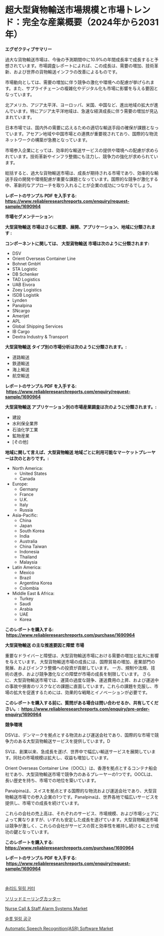 <p><h1>超大型貨物輸送市場規模と市場トレンド：完全な産業概要（2024年から2031年）</h1></p><p><strong>エグゼクティブサマリー</strong></p>
<p><p>過大な貨物輸送市場は、今後の予測期間中に10.9%の年間成長率で成長すると予想されています。市場調査レポートによれば、この成長は、需要の増加、技術革新、および世界の貨物輸送インフラの改善によるものです。</p><p>市場動向としては、需要の増加に伴う競争の激化や環境への配慮が挙げられます。また、サプライチェーンの複雑化やデジタル化も市場に影響を与える要因となっています。</p><p>北アメリカ、アジア太平洋、ヨーロッパ、米国、中国など、進出地域の拡大が進んでいます。特にアジア太平洋地域は、急速な経済成長に伴う需要の増加が見込まれています。</p><p>日本市場では、国内外の需要に応えるための適切な輸送手段の確保が課題となっています。アセアン地域や中国市場との連携が重要視されており、国際的な物流ネットワークの構築が急務となっています。</p><p>市場参入企業にとっては、効率的な輸送サービスの提供や環境への配慮が求められています。技術革新やインフラ整備にも注力し、競争力の強化が求められています。</p><p>総括すると、過大な貨物輸送市場は、成長が期待される市場であり、効率的な輸送手段の開発や環境配慮が重要な課題となっています。国際的な競争が激化する中、革新的なアプローチを取り入れることが企業の成功につながるでしょう。</p></p>
<p><strong>レポートのサンプル PDF を入手する: <a href="https://www.reliableresearchreports.com/enquiry/request-sample/1690964">https://www.reliableresearchreports.com/enquiry/request-sample/1690964</a></strong></p>
<p><strong>市場セグメンテーション:</strong></p>
<p><strong> 大型貨物輸送 市場はさらに概要、展開、アプリケーション、地域に分類されます :</strong></p>
<p><strong>コンポーネントに関しては、 大型貨物輸送 市場は次のように分類されます: &nbsp;</strong></p>
<p><ul><li>DSV</li><li>Orient Overseas Container Line</li><li>Bohnet GmbH</li><li>STA Logistic</li><li>DB Schenker</li><li>TAD Logistics</li><li>UAB Eivora</li><li>Zoey Logistics</li><li>ISDB Logistik</li><li>Lynden</li><li>Panalpina</li><li>SNcargo</li><li>Amerijet</li><li>APL</li><li>Global Shipping Services</li><li>IB Cargo</li><li>Dextra Industry & Transport</li></ul></p>
<p><strong> 大型貨物輸送 タイプ別の市場分析は次のように分類されます。:</strong></p>
<p><ul><li>道路輸送</li><li>鉄道輸送</li><li>海上輸送</li><li>航空輸送</li></ul></p>
<p><strong>レポートのサンプル PDF を入手する: &nbsp;<a href="https://www.reliableresearchreports.com/enquiry/request-sample/1690964">https://www.reliableresearchreports.com/enquiry/request-sample/1690964</a></strong></p>
<p><strong> 大型貨物輸送 アプリケーション別の市場産業調査は次のように分類されます。:</strong></p>
<p><ul><li>建設</li><li>水利保全業界</li><li>石油化学工業</li><li>鉱物産業</li><li>[その他]</li></ul></p>
<p><strong>地域に関して言えば、大型貨物輸送 地域ごとに利用可能なマーケットプレーヤーは次のとおりです。:</strong></p>
<p><ul>
    <li>
        North America:
        <ul>
            <li>United States</li>
            <li>Canada</li>
        </ul>
    </li>
    <li>
        Europe:
        <ul>
            <li>Germany</li>
            <li>France</li>
            <li>U.K.</li>
            <li>Italy</li>
            <li>Russia</li>
        </ul>
    </li>
    <li>
        Asia-Pacific:
        <ul>
            <li>China</li>
            <li>Japan</li>
            <li>South Korea</li>
            <li>India</li>
            <li>Australia</li>
            <li>China Taiwan</li>
            <li>Indonesia</li>
            <li>Thailand</li>
            <li>Malaysia</li>
        </ul>
    </li>
    <li>
        Latin America:
        <ul>
            <li>Mexico</li>
            <li>Brazil</li>
            <li>Argentina Korea</li>
            <li>Colombia</li>
        </ul>
    </li>
    <li>
        Middle East & Africa:
        <ul>
            <li>Turkey</li>
            <li>Saudi</li>
            <li>Arabia</li>
            <li>UAE</li>
            <li>Korea</li>
        </ul>
    </li>
    </ul></p>
<p><strong>このレポートを購入する: &nbsp;<a href="https://www.reliableresearchreports.com/purchase/1690964">https://www.reliableresearchreports.com/purchase/1690964</a></strong></p>
<p><strong>大型貨物輸送 の主な推進要因と障壁 市場</strong></p>
<p><p>重要なドライバーと障壁は、大型貨物輸送市場における需要の増加と拡大に影響を与えています。 大型貨物輸送市場の成長には、国際貿易の増加、産業部門の発展、およびインフラ整備への投資が貢献しています。 一方、規制や法規、技術の進歩、および競争激化などの障壁が市場の成長を制限しています。 さらに、大型貨物輸送市場では、運賃の過度な競争、運送費用の上昇、および運送中の事故や損害のリスクなどの課題に直面しています。これらの課題を克服し、市場の拡大を促進するためには、効果的な戦略とイノベーションが必要です。</p></p>
<p><strong>このレポートを購入する前に、質問がある場合は問い合わせるか、共有してください。:&nbsp; <a href="https://www.reliableresearchreports.com/enquiry/pre-order-enquiry/1690964">https://www.reliableresearchreports.com/enquiry/pre-order-enquiry/1690964</a></strong></p>
<p><strong>競争環境</strong></p>
<p><p>DSVは、デンマークを拠点とする物流および運送会社であり、国際的な市場で競争力のある大型貨物輸送サービスを提供しています。D</p><p>SVは、創業以来、急成長を遂げ、世界中で幅広い輸送サービスを展開しています。同社の市場規模は拡大し、収益も増加しています。</p><p>Orient Overseas Container Line（OOCL）は、香港を拠点とするコンテナ船会社であり、大型貨物輸送市場で競争力のあるプレーヤーの1つです。OOCLは、長い歴史を持ち、市場での地位を築いています。</p><p>Panalpinaは、スイスを拠点とする国際的な物流および運送会社であり、大型貨物輸送市場での参入企業の1つです。Panalpinaは、世界各地で幅広いサービスを提供し、市場での成長を続けています。</p><p>これらの会社の売上高は、それぞれのサービス、市場規模、および市場シェアによって異なりますが、いずれも安定した成長を遂げています。大型貨物輸送市場は競争が激しく、これらの会社がサービスの質と効率性を維持し続けることが成功の鍵となっています。</p></p>
<p><strong>このレポートを購入する: &nbsp; <a href="https://www.reliableresearchreports.com/purchase/1690964">https://www.reliableresearchreports.com/purchase/1690964</a></strong></p>
<p><strong>レポートのサンプル PDF を入手する: &nbsp;<a href="https://www.reliableresearchreports.com/enquiry/request-sample/1690964">https://www.reliableresearchreports.com/enquiry/request-sample/1690964</a></strong><strong></strong></p>
<p>&nbsp;</p>
<p><p><a href="https://medium.com/@shareneboothestellesvwq36l/%EC%86%94%EB%A6%AC%EB%93%9C-%EB%B0%80%EB%A7%81-%EC%BB%A4%ED%84%B0-%EC%8B%9C%EC%9E%A5-%EC%9C%A0%ED%98%95-%EC%9D%91%EC%9A%A9-%EB%B0%8F-%EC%A7%80%EB%A6%AC%EB%B3%84-%ED%8F%AC%EA%B4%84%EC%A0%81%EC%9D%B8-%ED%8F%89%EA%B0%80-181fdd758af2">솔리드 밀링 커터</a></p><p><a href="https://medium.com/@deborahclarke2008/%E5%9B%BA%E4%BD%93%E3%83%9F%E3%83%AA%E3%83%B3%E3%82%B0%E3%82%AB%E3%83%83%E3%82%BF%E3%83%BC%E5%B8%82%E5%A0%B4%E3%81%AE%E5%B1%95%E6%9C%9B-%E7%94%A3%E6%A5%AD%E6%A6%82%E8%A6%81%E3%81%A8%E4%BA%88%E6%B8%AC-2024%E5%B9%B4%E3%81%8B%E3%82%892031%E5%B9%B4-75682aee29d5">ソリッドミーリングカッター</a></p><p><a href="https://github.com/markusgodoy/Market-Research-Report-List-2/blob/main/nurse-call-staff-alarm-systems-market.md">Nurse Call & Staff Alarm Systems Market</a></p><p><a href="https://medium.com/@shareneboothestellesvwq36l/2024-2031%EB%85%84-%EA%B8%B0%EA%B0%84%EC%9D%84-%EC%9C%84%ED%95%9C-%EC%8A%AC%EB%A1%AF-%EB%B0%80%EB%A7%81-%ED%88%B4-%EC%8B%9C%EC%9E%A5-%EB%8F%99%ED%96%A5-%EB%B0%8F-%EC%8B%9C%EC%9E%A5-%EB%B6%84%EC%84%9D-%EC%98%88%EC%B8%A1-31458ad4fd93">슬롯 밀링 공구</a></p><p><a href="https://chivalrous-flock-a86.notion.site/Automatic-Speech-Recognition-ASR-Software-Market-Size-Growth-and-Forecast-from-2024-2031-bdd38de519984eea81799a0c22fee670">Automatic Speech Recognition(ASR) Software Market</a></p></p>